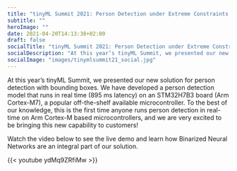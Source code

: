 ```yaml
---
title: "tinyML Summit 2021: Person Detection under Extreme Constraints - Lessons from the Field"
subtitle: ""
heroImage: ""
date: 2021-04-20T14:13:38+02:00
draft: false
socialTitle: "tinyML Summit 2021: Person Detection under Extreme Constraints - Lessons from the Fieldit21"
socialDescription: "At this year’s tinyML Summit, we presented our new solution for person detection with bounding boxes for Arm Cortex M"
socialImage: "images/tinymlsummit21_social.jpg"
---
```


At this year’s tinyML Summit, we presented our new solution for person detection with bounding boxes. We have developed a person detection model that runs in real time (895 ms latency) on an STM32H7B3 board (Arm Cortex-M7), a popular off-the-shelf available microcontroller. To the best of our knowledge, this is the first time anyone runs person detection in real-time on Arm Cortex-M based microcontrollers, and we are very excited to be bringing this new capability to customers!

Watch the video below to see the live demo and learn how Binarized Neural Networks are an integral part of our solution.

{{< youtube ydMq9ZRfiMw >}}
